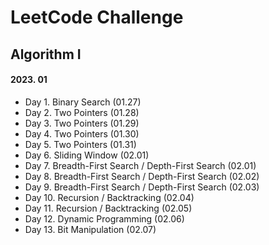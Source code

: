# LeetCode Challenge

## Algorithm I

#### 2023. 01
- Day 1. Binary Search (01.27)
- Day 2. Two Pointers (01.28)
- Day 3. Two Pointers (01.29)
- Day 4. Two Pointers (01.30)
- Day 5. Two Pointers (01.31)
- Day 6. Sliding Window (02.01)
- Day 7. Breadth-First Search / Depth-First Search (02.01)
- Day 8. Breadth-First Search / Depth-First Search (02.02)
- Day 9. Breadth-First Search / Depth-First Search (02.03)
- Day 10. Recursion / Backtracking (02.04)
- Day 11. Recursion / Backtracking (02.05)
- Day 12. Dynamic Programming (02.06)
- Day 13. Bit Manipulation (02.07)
